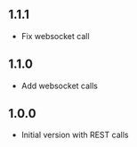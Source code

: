 ## 1.1.1
- Fix websocket call
 
## 1.1.0
- Add websocket calls
 
## 1.0.0
- Initial version with REST calls
